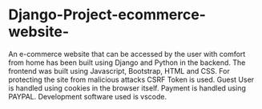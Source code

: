 # Django-Project-ecommerce-website-

An e-commerce website that can be accessed by the user with comfort from home has been built using Django and Python in the backend. The frontend was built using Javascript, Bootstrap, HTML and CSS. For protecting the site from malicious attacks CSRF Token is used. Guest User is handled using cookies in the browser itself. Payment is handled using PAYPAL. Development software used is vscode. 
